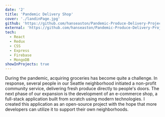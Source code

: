 ```yaml
---
date: '2'
title: 'Pandemic Delivery Shop'
cover: './landinPage.jpg'
github: 'https://github.com/hanseaston/Pandemic-Produce-Delivery-Project'
external: 'https://github.com/hanseaston/Pandemic-Produce-Delivery-Project'
tech:
  - React
  - Redux
  - CSS
  - Express
  - Firebase
  - MongoDB
showInProjects: true
---
```


During the pandemic, acquiring groceries has become quite a challenge. In response, several people in our Seattle neighborhood initiated a non-profit community service, delivering fresh produce directly to people's doors. The next phase of our expansion is the development of an e-commerce shop, a full-stack application built from scratch using modern technologies. I created this application as an open-source project with the hope that more developers can utilize it to support their own neighborhoods.
